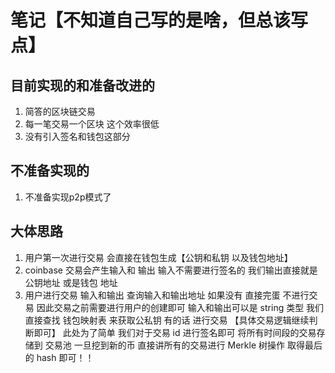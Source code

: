 # 笔记【不知道自己写的是啥，但总该写点】
## 目前实现的和准备改进的
1. 简答的区块链交易 
2. 每一笔交易一个区块 这个效率很低
3. 没有引入签名和钱包这部分
## 不准备实现的
1. 不准备实现p2p模式了
## 大体思路
1. 用户第一次进行交易 会直接在钱包生成【公钥和私钥 以及钱包地址】
2. coinbase 交易会产生输入和 输出 
    输入不需要进行签名的 
    我们输出直接就是 公钥地址 或是钱包 地址
3. 用户进行交易 输入和输出 
    查询输入和输出地址 如果没有 直接完蛋 不进行交易
        因此交易之前需要进行用户的创建即可
        输入和输出可以是 string 类型 我们直接查找 钱包映射表 来获取公私钥
    有的话 进行交易 【具体交易逻辑继续判断即可】
        此处为了简单 我们对于交易 id 进行签名即可
    将所有时间段的交易存储到 交易池
    一旦挖到新的币 直接讲所有的交易进行 Merkle 树操作 取得最后的 hash 即可！！
